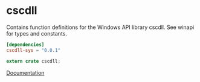# cscdll #
Contains function definitions for the Windows API library cscdll. See winapi for types and constants.

```toml
[dependencies]
cscdll-sys = "0.0.1"
```

```rust
extern crate cscdll;
```

[Documentation](https://retep998.github.io/doc/winapi/cscdll/)
